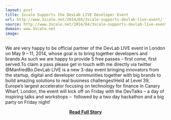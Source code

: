 ```yaml
---
layout: post
title: 3scale Supports the DevLab LIVE Developer Event
url: http://www.3scale.net/2014/04/3scale-supports-devlab-live-event/
source: http://www.3scale.net/2014/04/3scale-supports-devlab-live-event/
domain: www.3scale.net
image: 
---
```


<p>We are very happy to be official partner of the DevLab LIVE event in London on May 9 – 11, 2014, whose goal is to bring together developers and brands.As such we are happy to provide 5 free passes – first come, first served.To claim a pass please get in touch with me directly via twitter @ManfredBo.DevLab LIVE is a new 3-day event bringing innovators from the startup, digital and developer communities together with big brands to build amazing solutions to real business challenges!Held at Level 39, Europe’s largest accelerator focusing on technology for finance in Canary Wharf, London, the event will kick off on Friday with the DevTalks – a day of inspiring talks and workshops –  followed by a two day hackathon and a big party on Friday night!</p>
<center><p><a href="http://www.3scale.net/2014/04/3scale-supports-devlab-live-event/" style='padding:25px; font-sze:18px; font-weight: bold;'>Read Full Story</a></p></center>
